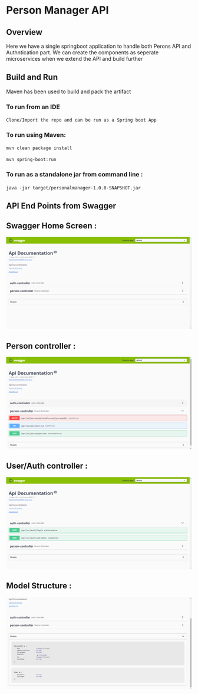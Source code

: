# Person Manager API

## Overview

Here we have a single springboot application to handle both Perons API and Authntication part.
We can create the components as seperate microservices when we extend the API and build further
    
## Build and Run

Maven has been used to build and pack the artifact

### To run from an IDE 

`Clone/Import the repo and can be run as a Spring boot App`

### To run using Maven:

`mvn clean package install`

`mvn spring-boot:run`
			                    
### To run as a standalone jar from command line : 

`java -jar target/personalmanager-1.0.0-SNAPSHOT.jar`


## API End Points from Swagger

## Swagger Home Screen :
![Swagger Screen](/Screens/swaggerUI.png?raw=true "Swagger")

## Person controller :
![Swagger Screen](/Screens/personcntrl.png?raw=true "Swagger")

## User/Auth controller :
![Swagger Screen](/Screens/authCntrl.png?raw=true "Swagger")

## Model Structure :
![Swagger Screen](/Screens/model.png?raw=true "Swagger")

